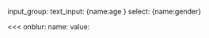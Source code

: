 >>>
input_group:
    text_input: {name:age }
    select: {name:gender}
    
<<<
onblur:
    name:
    value:
    
>>>

    
    
